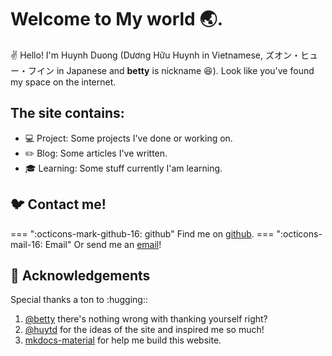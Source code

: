# Welcome to My **world** :earth_asia:.

:v: Hello! I'm Huynh Duong (Dương Hữu Huynh in Vietnamese, ズオン・ヒュー・フイン in Japanese and **betty** is nickname :laughing:). 
Look like you've found my space on the internet.

## The site contains:

* :computer: Project: Some projects I've done or working on.
* :pencil2: Blog: Some articles I've written.
* :mortar_board: Learning: Some stuff currently I'am learning.
## :bird: Contact me! 

=== ":octicons-mark-github-16: github"
    Find me on [github](https://github.com/betty2310).
=== ":octicons-mail-16: Email"
    Or send me an [email](mailto:huynh.dh2310@gmail.com)!
    
## :star2: Acknowledgements

Special thanks a ton to :hugging::

1. [@betty](About/Me.md) there's nothing wrong with thanking yourself right?
2. [@huytd](https://github.com/huytd) for the ideas of the site and inspired me so much! 
3. [mkdocs-material](https://squidfunk.github.io/mkdocs-material/) for help me build this website.
